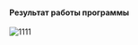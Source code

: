 #### Результат работы программы
![1111](https://user-images.githubusercontent.com/93983025/198357572-ce83082e-1a6d-4d13-8c8d-410880c5bd63.jpg)
